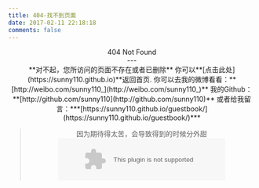 ```yaml
---
title: 404-找不到页面
date: 2017-02-11 22:18:18
comments: false
---
```

<center>404 Not Found<center>
---
<center>
**对不起，您所访问的页面不存在或者已删除**
你可以**[点击此处](https://sunny110.github.io)**返回首页.
你可以去我的微博看看：**[http://weibo.com/sunny110_](http://weibo.com/sunny110_)**
我的Github：**[http://github.com/sunny110](http://github.com/sunny110)**
或者给我留言：***[https://sunny110.github.io/guestbook/](https://sunny110.github.io/guestbook/)***

</center>

> 因为期待得太苦，会导致得到的时候分外甜
> <embed src="https://music.163.com/style/swf/widget.swf?sid=32192436&type=2&auto=0&width=320&height=66" width="340" height="86"  allowNetworking="all" oncontextmenu="return false"></embed>




